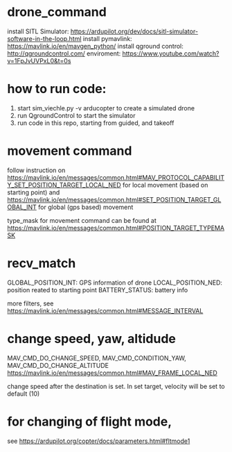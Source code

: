 # drone_command
install SITL Simulator: https://ardupilot.org/dev/docs/sitl-simulator-software-in-the-loop.html
install pymavlink: https://mavlink.io/en/mavgen_python/
install qground control: http://qgroundcontrol.com/
enviroment: https://www.youtube.com/watch?v=1FpJvUVPxL0&t=0s

# how to run code:
1. start sim_viechle.py -v arducopter to create a simulated drone
2. run QgroundControl to start the simulator
3. run code in this repo, starting from guided, and takeoff

# movement command
follow instruction on https://mavlink.io/en/messages/common.html#MAV_PROTOCOL_CAPABILITY_SET_POSITION_TARGET_LOCAL_NED for local movement (based on starting point)
and https://mavlink.io/en/messages/common.html#SET_POSITION_TARGET_GLOBAL_INT for global (gps based) movement

type_mask for movement command can be found at https://mavlink.io/en/messages/common.html#POSITION_TARGET_TYPEMASK

# recv_match
GLOBAL_POSITION_INT: GPS information of drone 
LOCAL_POSITION_NED: position reated to starting point
BATTERY_STATUS: battery info

more filters, see https://mavlink.io/en/messages/common.html#MESSAGE_INTERVAL

# change speed, yaw, altidude
MAV_CMD_DO_CHANGE_SPEED, MAV_CMD_CONDITION_YAW, MAV_CMD_DO_CHANGE_ALTITUDE 
https://mavlink.io/en/messages/common.html#MAV_FRAME_LOCAL_NED

change speed after the destination is set. In set target, velocity will be set to default (10)

# for changing of flight mode,
see https://ardupilot.org/copter/docs/parameters.html#fltmode1
